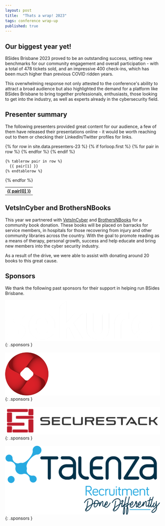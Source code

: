 ```yaml
---
layout: post
title:  "Thats a wrap! 2023"
tags: conference wrap-up
published: true
---
```

## Our biggest year yet!
BSides Brisbane 2023 proved to be an outstanding success, setting new benchmarks for our community engagement and overall participation - with a total of 478 tickets sold, and an impressive 400 check-ins, which has been much higher than previous COVID ridden years.

This overwhelming response not only attested to the conference's ability to attract a broad audience but also highlighted the demand for a platform like BSides Brisbane to bring together professionals, enthusiasts, those looking to get into the industry, as well as experts already in the cybersecurity field.

## Presenter summary
The following presenters provided great content for our audience, a few of them have released their presentations online - it would be worth reaching out to them or checking their LinkedIn/Twitter profiles for links.

<table class="presenters">
  {% for row in site.data.presenters-23 %}
    {% if forloop.first %}
    <tr>
      {% for pair in row %}
        <th><a href="#">{{ pair[0] }}</a></th>
      {% endfor %}
    </tr>
    {% endif %}

    {% tablerow pair in row %}
      {{ pair[1] }}
    {% endtablerow %}
  {% endfor %}
</table>

## VetsInCyber and BrothersNBooks
This year we partnered with [VetsInCyber](https://vetsincyber.com.au/) and [BrothersNBooks](https://brothersnbooks.com/) for a community book donation. These books will be placed on barracks for service members, in hospitals for those recovering from injury and other community libraries across the country. With the goal to promote reading as a means of therapy, personal growth, success and help educate and bring new members into the cyber security industry.

As a result of the drive, we were able to assist with donating around 20 books to this great cause.

## Sponsors
We thank the following past sponsors for their support in helping run BSides Brisbane.

![image](/assets/2023/sekuro.png){: .sponsors }
<br /><br />
![image](/assets/2023/payatu.png){: .sponsors }
<br /><br />
![image](/assets/2023/securestack.png){: .sponsors }
<br /><br />
![image](/assets/2023/talenza.png){: .sponsors }



